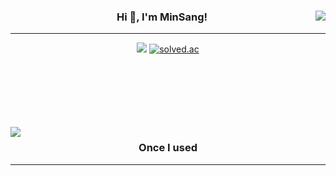 <div align="center">
  <img align="right" src="https://github-readme-stats.vercel.app/api/top-langs/?username=MinSang22Kim&theme=dracula&exclude_repo=clone-web-scrapper,clone-zoom&hide=Procfile&layout=compact&langs_count=8"/>
<h3>Hi 👋, I'm MinSang!</h3>
<hr></hr>
  <a href="https://hits.seeyoufarm.com"><img src="https://hits.seeyoufarm.com/api/count/incr/badge.svg?url=https%3A%2F%2Fgithub.com%2FMinSang22Kim%2Fhit-counter&count_bg=%236EE459&title_bg=%23555555&icon=&icon_color=%23E7E7E7&title=hits&edge_flat=false"/></a>
  <a href="https://solved.ac/mskim0217"><img alt="solved.ac" src="http://mazassumnida.wtf/api/mini/generate_badge?boj=mskim0217"/></a>

 <br> </br> <br> </br> <br> </br>
  <img align="left" src="https://github-readme-stats.vercel.app/api?username=MinSang22Kim&show_icons=true&theme=dracula"/>
<h3>Once I used</h3>
<hr></hr>

</div>
